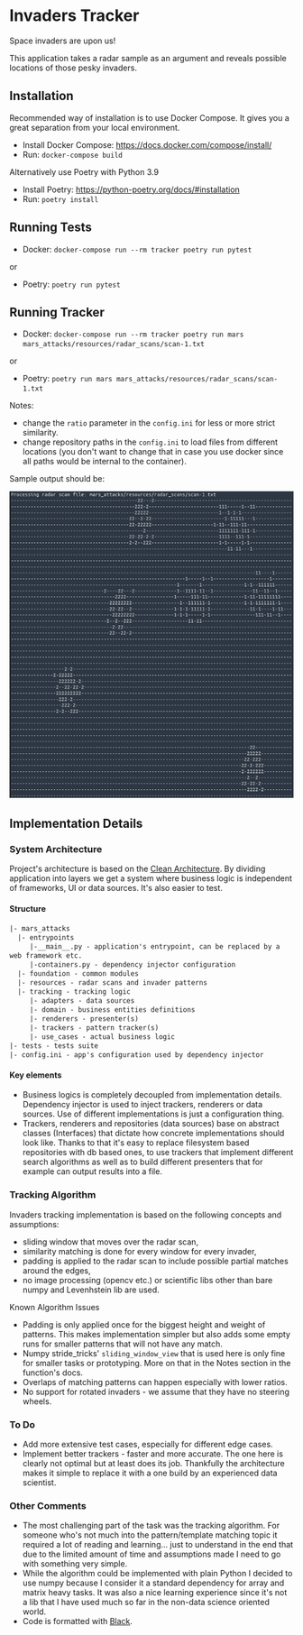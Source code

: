 # Invaders Tracker

Space invaders are upon us!

This application takes a radar sample as an argument and reveals possible locations of those pesky invaders.

## Installation

Recommended way of installation is to use Docker Compose. It gives you a great separation from your local environment.
- Install Docker Compose: https://docs.docker.com/compose/install/
- Run: `docker-compose build`

Alternatively use Poetry with Python 3.9
- Install Poetry: https://python-poetry.org/docs/#installation
- Run: `poetry install`

## Running Tests

- Docker: `docker-compose run --rm tracker poetry run pytest`

or
- Poetry: `poetry run pytest`

## Running Tracker

- Docker: `docker-compose run --rm tracker poetry run mars mars_attacks/resources/radar_scans/scan-1.txt`

or
- Poetry: `poetry run mars mars_attacks/resources/radar_scans/scan-1.txt`

Notes:
- change the `ratio` parameter in the `config.ini` for less or more strict similarity.
- change repository paths in the `config.ini` to load files from different locations
(you don't want to change that in case you use docker since all paths would be internal to the container).

Sample output should be:

![Sample scan results](assets/scan_results.png "Sample Scan Results")


## Implementation Details

### System Architecture
Project's architecture is based on the [Clean Architecture](https://blog.cleancoder.com/uncle-bob/2012/08/13/the-clean-architecture.html).
By dividing application into layers we get a system where business logic is independent of frameworks, UI or data sources.
It's also easier to test.

#### Structure

    |- mars_attacks
      |- entrypoints
         |-__main__.py - application's entrypoint, can be replaced by a web framework etc.
         |-containers.py - dependency injector configuration
      |- foundation - common modules
      |- resources - radar scans and invader patterns
      |- tracking - tracking logic
         |- adapters - data sources
         |- domain - business entities definitions
         |- renderers - presenter(s)
         |- trackers - pattern tracker(s)
         |- use_cases - actual business logic
    |- tests - tests suite
    |- config.ini - app's configuration used by dependency injector

#### Key elements

- Business logics is completely decoupled from implementation details. Dependency injector is used to inject
trackers, renderers or data sources. Use of different implementations is just a configuration thing.
- Trackers, renderers and repositories (data sources) base on abstract classes (Interfaces) that dictate how concrete
implementations should look like. Thanks to that it's easy to replace filesystem based repositories with db based ones,
to use trackers that implement different search algorithms as well as to build different presenters that for example can output results into a file. 

### Tracking Algorithm
Invaders tracking implementation is based on the following concepts and assumptions:
- sliding window that moves over the radar scan,
- similarity matching is done for every window for every invader,
- padding is applied to the radar scan to include possible partial matches around the edges,
- no image processing (opencv etc.) or scientific libs other than bare numpy and Levenhstein lib are used.

Known Algorithm Issues
- Padding is only applied once for the biggest height and weight of patterns. This makes implementation simpler but
also adds some empty runs for smaller patterns that will not have any match.
- Numpy stride_tricks' `sliding_window_view` that is used here is only fine for smaller tasks
or prototyping. More on that in the Notes section in the function's docs.
- Overlaps of matching patterns can happen especially with lower ratios.
- No support for rotated invaders - we assume that they have no steering wheels.

### To Do
- Add more extensive test cases, especially for different edge cases.
- Implement better trackers - faster and more accurate. The one here is clearly not optimal but at least does its job.
Thankfully the architecture makes it simple to replace it with a one build by an experienced data scientist.


### Other Comments
- The most challenging part of the task was the tracking algorithm. For someone who's not much into the pattern/template
matching topic it required a lot of reading and learning... just to understand in the end that due to the limited amount
of time and assumptions made I need to go with something very simple.
- While the algorithm could be implemented with plain Python I decided to use numpy because I consider it a standard
dependency for array and matrix heavy tasks. It was also a nice learning experience since it's not a lib that I
have used much so far in the non-data science oriented world.
- Code is formatted with [Black](https://github.com/psf/black).